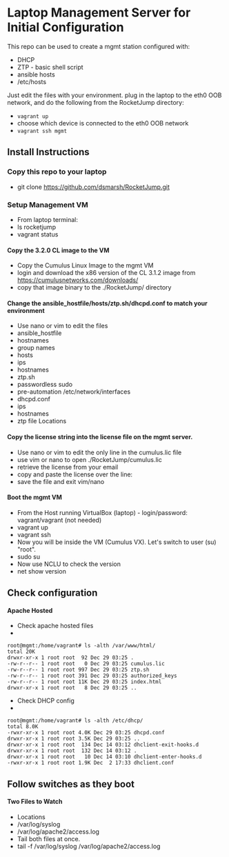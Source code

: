 # Laptop Management Server for Initial Configuration
This repo can be used to create a mgmt station configured with:
- DHCP
- ZTP - basic shell script
- ansible hosts
- /etc/hosts

Just edit the files with your environment. plug in the laptop to the eth0 OOB network, and do the following from the RocketJump directory:
- `vagrant up`
- choose which device is connected to the eth0 OOB network
- `vagrant ssh mgmt`


## Install Instructions

### Copy this repo to your laptop
- git clone https://github.com/dsmarsh/RocketJump.git

### Setup Management VM
- From laptop terminal:
 - ls rocketjump
 - vagrant status

#### Copy the 3.2.0 CL image to the VM
- Copy the Cumulus Linux Image to the mgmt VM
 - login and download the x86 version of the CL 3.1.2 image from https://cumulusnetworks.com/downloads/
 - copy that image binary to the ./RocketJump/ directory

#### Change the ansible_hostfile/hosts/ztp.sh/dhcpd.conf to match your environment
- Use nano or vim to edit the files
 - ansible_hostfile
  - hostnames
  - group names
 - hosts
  - ips
  - hostnames
 - ztp.sh
  - passwordless sudo
  - pre-automation /etc/network/interfaces
 - dhcpd.conf
  - ips
  - hostnames
  - ztp file Locations

#### Copy the license string into the license file on the mgmt server.
- Use nano or vim to edit the only line in the cumulus.lic file
 - use vim or nano to open ./RocketJump/cumulus.lic
 - retrieve the license from your email
 - copy and paste the license over the line: <replace this line with license string>
 - save the file and exit vim/nano

#### Boot the mgmt VM
- From the Host running VirtualBox (laptop) - login/password: vagrant/vagrant (not needed)
 - vagrant up
 - vagrant ssh
- Now you will be inside the VM (Cumulus VX). Let's switch to user (su) "root".
 - sudo su
- Now use NCLU to check the version
 - net show version


## Check configuration
#### Apache Hosted
- Check apache hosted files
 -
 ```
root@mgmt:/home/vagrant# ls -alth /var/www/html/
total 20K
drwxr-xr-x 1 root root  92 Dec 29 03:25 .
-rw-r--r-- 1 root root   0 Dec 29 03:25 cumulus.lic
-rw-r--r-- 1 root root 997 Dec 29 03:25 ztp.sh
-rw-r--r-- 1 root root 391 Dec 29 03:25 authorized_keys
-rw-r--r-- 1 root root 11K Dec 29 03:25 index.html
drwxr-xr-x 1 root root   8 Dec 29 03:25 ..
```
- Check DHCP config
 -
 ```
root@mgmt:/home/vagrant# ls -alth /etc/dhcp/
total 8.0K
-rwxr-xr-x 1 root root 4.0K Dec 29 03:25 dhcpd.conf
drwxr-xr-x 1 root root 3.5K Dec 29 03:25 ..
drwxr-xr-x 1 root root  134 Dec 14 03:12 dhclient-exit-hooks.d
drwxr-xr-x 1 root root  132 Dec 14 03:12 .
drwxr-xr-x 1 root root   10 Dec 14 03:10 dhclient-enter-hooks.d
-rwxr-xr-x 1 root root 1.9K Dec  2 17:33 dhclient.conf
```




## Follow switches as they boot
#### Two Files to Watch
- Locations
 - /var/log/syslog
 - /var/log/apache2/access.log
- Tail both files at once.
 - tail -f /var/log/syslog /var/log/apache2/access.log
